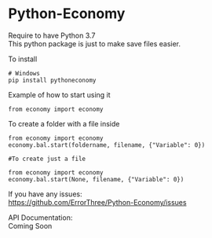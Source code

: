 # Python-Economy
  Require to have Python 3.7 \
  This python package is just to make save files easier.

  To install

    # Windows
    pip install pythoneconomy

  Example of how to start using it

    from economy import economy
  
  To create a folder with a file inside

    from economy import economy
    economy.bal.start(foldername, filename, {"Variable": 0})
    
    #To create just a file
    
    from economy import economy
    economy.bal.start(None, filename, {"Variable": 0})

  If you have any issues: \
  https://github.com/ErrorThree/Python-Economy/issues

  API Documentation: \
  Coming Soon
